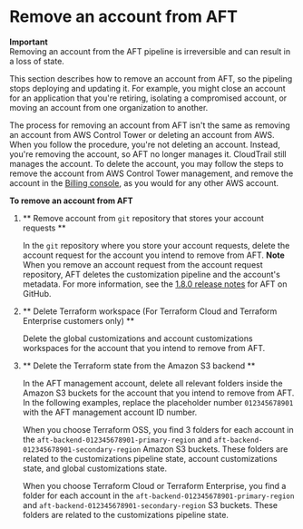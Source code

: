 # Remove an account from AFT<a name="aft-remove-account"></a>

**Important**  
 Removing an account from the AFT pipeline is irreversible and can result in a loss of state\. 

 This section describes how to remove an account from AFT, so the pipeling stops deploying and updating it\. For example, you might close an account for an application that you're retiring, isolating a compromised account, or moving an account from one organization to another\. 

 The process for removing an account from AFT isn't the same as removing an account from AWS Control Tower or deleting an account from AWS\. When you follow the procedure, you're not deleting an account\. Instead, you're removing the account, so AFT no longer manages it\. CloudTrail still manages the account\. To delete the account, you may follow the steps to remove the account from AWS Control Tower management, and remove the account in the [Billing console](https://console.aws.amazon.com/billing/), as you would for any other AWS account\. 

**To remove an account from AFT**

1.  ** Remove account from `git` repository that stores your account requests ** 

    In the `git` repository where you store your account requests, delete the account request for the account you intend to remove from AFT\. 
**Note**  
 When you remove an account request from the account request repository, AFT deletes the customization pipeline and the account's metadata\. For more information, see the [1\.8\.0 release notes](https://github.com/aws-ia/terraform-aws-control_tower_account_factory/releases/tag/1.8.0) for AFT on GitHub\. 

1.  ** Delete Terraform workspace \(For Terraform Cloud and Terraform Enterprise customers only\) ** 

    Delete the global customizations and account customizations workspaces for the account that you intend to remove from AFT\. 

1.  ** Delete the Terraform state from the Amazon S3 backend ** 

    In the AFT management account, delete all relevant folders inside the Amazon S3 buckets for the account that you intend to remove from AFT\. In the following examples, replace the placeholder number `012345678901` with the AFT management account ID number\. 

    When you choose Terraform OSS, you find 3 folders for each account in the `aft-backend-012345678901-primary-region` and `aft-backend-012345678901-secondary-region` Amazon S3 buckets\. These folders are related to the customizations pipeline state, account customizations state, and global customizations state\. 

    When you choose Terraform Cloud or Terraform Enterprise, you find a folder for each account in the `aft-backend-012345678901-primary-region` and `aft-backend-012345678901-secondary-region` S3 buckets\. These folders are related to the customizations pipeline state\. 